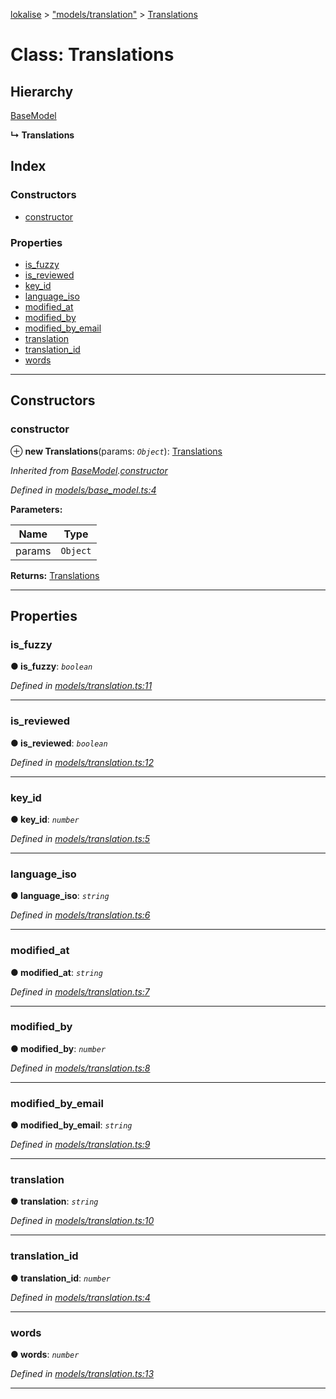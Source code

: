 [lokalise](../README.md) > ["models/translation"](../modules/_models_translation_.md) > [Translations](../classes/_models_translation_.translations.md)

# Class: Translations

## Hierarchy

 [BaseModel](_models_base_model_.basemodel.md)

**↳ Translations**

## Index

### Constructors

* [constructor](_models_translation_.translations.md#constructor)

### Properties

* [is_fuzzy](_models_translation_.translations.md#is_fuzzy)
* [is_reviewed](_models_translation_.translations.md#is_reviewed)
* [key_id](_models_translation_.translations.md#key_id)
* [language_iso](_models_translation_.translations.md#language_iso)
* [modified_at](_models_translation_.translations.md#modified_at)
* [modified_by](_models_translation_.translations.md#modified_by)
* [modified_by_email](_models_translation_.translations.md#modified_by_email)
* [translation](_models_translation_.translations.md#translation)
* [translation_id](_models_translation_.translations.md#translation_id)
* [words](_models_translation_.translations.md#words)

---

## Constructors

<a id="constructor"></a>

###  constructor

⊕ **new Translations**(params: *`Object`*): [Translations](_models_translation_.translations.md)

*Inherited from [BaseModel](_models_base_model_.basemodel.md).[constructor](_models_base_model_.basemodel.md#constructor)*

*Defined in [models/base_model.ts:4](https://github.com/lokalise/node-lokalise-api/blob/13b70eb/src/models/base_model.ts#L4)*

**Parameters:**

| Name | Type |
| ------ | ------ |
| params | `Object` |

**Returns:** [Translations](_models_translation_.translations.md)

___

## Properties

<a id="is_fuzzy"></a>

###  is_fuzzy

**● is_fuzzy**: *`boolean`*

*Defined in [models/translation.ts:11](https://github.com/lokalise/node-lokalise-api/blob/13b70eb/src/models/translation.ts#L11)*

___
<a id="is_reviewed"></a>

###  is_reviewed

**● is_reviewed**: *`boolean`*

*Defined in [models/translation.ts:12](https://github.com/lokalise/node-lokalise-api/blob/13b70eb/src/models/translation.ts#L12)*

___
<a id="key_id"></a>

###  key_id

**● key_id**: *`number`*

*Defined in [models/translation.ts:5](https://github.com/lokalise/node-lokalise-api/blob/13b70eb/src/models/translation.ts#L5)*

___
<a id="language_iso"></a>

###  language_iso

**● language_iso**: *`string`*

*Defined in [models/translation.ts:6](https://github.com/lokalise/node-lokalise-api/blob/13b70eb/src/models/translation.ts#L6)*

___
<a id="modified_at"></a>

###  modified_at

**● modified_at**: *`string`*

*Defined in [models/translation.ts:7](https://github.com/lokalise/node-lokalise-api/blob/13b70eb/src/models/translation.ts#L7)*

___
<a id="modified_by"></a>

###  modified_by

**● modified_by**: *`number`*

*Defined in [models/translation.ts:8](https://github.com/lokalise/node-lokalise-api/blob/13b70eb/src/models/translation.ts#L8)*

___
<a id="modified_by_email"></a>

###  modified_by_email

**● modified_by_email**: *`string`*

*Defined in [models/translation.ts:9](https://github.com/lokalise/node-lokalise-api/blob/13b70eb/src/models/translation.ts#L9)*

___
<a id="translation"></a>

###  translation

**● translation**: *`string`*

*Defined in [models/translation.ts:10](https://github.com/lokalise/node-lokalise-api/blob/13b70eb/src/models/translation.ts#L10)*

___
<a id="translation_id"></a>

###  translation_id

**● translation_id**: *`number`*

*Defined in [models/translation.ts:4](https://github.com/lokalise/node-lokalise-api/blob/13b70eb/src/models/translation.ts#L4)*

___
<a id="words"></a>

###  words

**● words**: *`number`*

*Defined in [models/translation.ts:13](https://github.com/lokalise/node-lokalise-api/blob/13b70eb/src/models/translation.ts#L13)*

___

